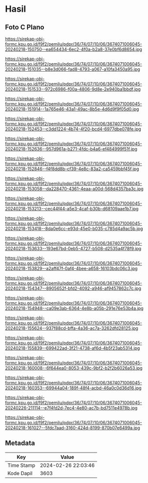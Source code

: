 # Hasil

## Foto C Plano

https://sirekap-obj-formc.kpu.go.id/f9f2/pemilu/pdpr/36/74/07/10/06/3674071006045-20240218-150750--ea654434-6ec2-4f0a-b2a8-37e0bf6d8654.jpg

https://sirekap-obj-formc.kpu.go.id/f9f2/pemilu/pdpr/36/74/07/10/06/3674071006045-20240218-151035--b8e3d066-fad8-4793-a067-a10fa3450a95.jpg

https://sirekap-obj-formc.kpu.go.id/f9f2/pemilu/pdpr/36/74/07/10/06/3674071006045-20240218-151533--972c6986-f00a-4806-9d8e-2e940ba1bbdf.jpg

https://sirekap-obj-formc.kpu.go.id/f9f2/pemilu/pdpr/36/74/07/10/06/3674071006045-20240218-151914--1a765e46-43a1-49ac-8b5e-4d6d9f9f05d0.jpg

https://sirekap-obj-formc.kpu.go.id/f9f2/pemilu/pdpr/36/74/07/10/06/3674071006045-20240218-152453--c3dd1224-4b74-4f20-bcd4-6977dbe078fe.jpg

https://sirekap-obj-formc.kpu.go.id/f9f2/pemilu/pdpr/36/74/07/10/06/3674071006045-20240218-152636--957d961a-b271-4fdc-b4a6-ef484999f51f.jpg

https://sirekap-obj-formc.kpu.go.id/f9f2/pemilu/pdpr/36/74/07/10/06/3674071006045-20240218-152846--f4f8dd8b-cf39-4e8c-83a2-ca5459bbf45f.jpg

https://sirekap-obj-formc.kpu.go.id/f9f2/pemilu/pdpr/36/74/07/10/06/3674071006045-20240218-153058--da228470-4361-4eaa-a00d-568d4357ba3c.jpg

https://sirekap-obj-formc.kpu.go.id/f9f2/pemilu/pdpr/36/74/07/10/06/3674071006045-20240218-153213--cec44f44-a5e3-4caf-b30b-d68109aae1b7.jpg

https://sirekap-obj-formc.kpu.go.id/f9f2/pemilu/pdpr/36/74/07/10/06/3674071006045-20240218-153418--8da0e6cc-e93d-45e0-b035-c785d4a9ac5b.jpg

https://sirekap-obj-formc.kpu.go.id/f9f2/pemilu/pdpr/36/74/07/10/06/3674071006045-20240218-153633--193e67bd-0eb5-4727-b508-d2535a4f78f9.jpg

https://sirekap-obj-formc.kpu.go.id/f9f2/pemilu/pdpr/36/74/07/10/06/3674071006045-20240218-153829--a2aff47f-0af4-4bee-a658-16103bdc06c3.jpg

https://sirekap-obj-formc.kpu.go.id/f9f2/pemilu/pdpr/36/74/07/10/06/3674071006045-20240218-154347--8905652f-bfd2-4092-a946-af9457862c7c.jpg

https://sirekap-obj-formc.kpu.go.id/f9f2/pemilu/pdpr/36/74/07/10/06/3674071006045-20240218-154948--ca09e3ab-6364-4e8b-a05b-291e76e53b4a.jpg

https://sirekap-obj-formc.kpu.go.id/f9f2/pemilu/pdpr/36/74/07/10/06/3674071006045-20240218-155624--937f88cd-bffa-4a36-ac7a-3262dfd28125.jpg

https://sirekap-obj-formc.kpu.go.id/f9f2/pemilu/pdpr/36/74/07/10/06/3674071006045-20240218-155839--699422ad-3f21-4738-af6d-4b5f23ab5314.jpg

https://sirekap-obj-formc.kpu.go.id/f9f2/pemilu/pdpr/36/74/07/10/06/3674071006045-20240218-160008--6f644ea0-8053-439c-9bf2-b2f2b6026a53.jpg

https://sirekap-obj-formc.kpu.go.id/f9f2/pemilu/pdpr/36/74/07/10/06/3674071006045-20240218-160353--69944a04-189f-48f4-acbd-46a0c0d36d16.jpg

https://sirekap-obj-formc.kpu.go.id/f9f2/pemilu/pdpr/36/74/07/10/06/3674071006045-20240226-211114--e7f4fd2d-7ec4-4e80-ac7b-bd7511e4978b.jpg

https://sirekap-obj-formc.kpu.go.id/f9f2/pemilu/pdpr/36/74/07/10/06/3674071006045-20240218-161027--5fdc7aad-3160-424d-8199-870b07e6499a.jpg


## Metadata

| Key        | Value               |
| ---------- | ------------------- |
| Time Stamp | 2024-02-26 22:03:46 |
| Kode Dapil | 3603                |



